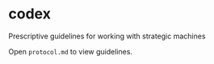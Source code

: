 # codex
Prescriptive guidelines for working with strategic machines

Open `protocol.md` to view guidelines.
